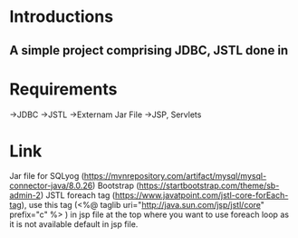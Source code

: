# Introductions
## A simple project comprising JDBC, JSTL done in 

# Requirements
->JDBC
->JSTL
->Externam Jar File
->JSP, Servlets

# Link
Jar file for SQLyog (https://mvnrepository.com/artifact/mysql/mysql-connector-java/8.0.26)
Bootstrap (https://startbootstrap.com/theme/sb-admin-2)
JSTL foreach tag (https://www.javatpoint.com/jstl-core-forEach-tag), use this tag (<%@ taglib uri="http://java.sun.com/jsp/jstl/core" prefix="c" %>  ) in jsp file at the top where you want to use foreach loop as it is not available default in jsp file.
